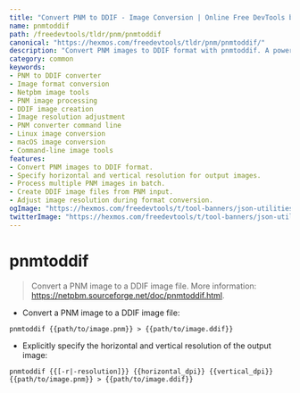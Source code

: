 ```yaml
---
title: "Convert PNM to DDIF - Image Conversion | Online Free DevTools by Hexmos"
name: pnmtoddif
path: /freedevtools/tldr/pnm/pnmtoddif
canonical: "https://hexmos.com/freedevtools/tldr/pnm/pnmtoddif/"
description: "Convert PNM images to DDIF format with pnmtoddif. A powerful image converter for batch processing and resolution adjustments. Free online tool, no registration required."
category: common
keywords:
- PNM to DDIF converter
- Image format conversion
- Netpbm image tools
- PNM image processing
- DDIF image creation
- Image resolution adjustment
- PNM converter command line
- Linux image conversion
- macOS image conversion
- Command-line image tools
features:
- Convert PNM images to DDIF format.
- Specify horizontal and vertical resolution for output images.
- Process multiple PNM images in batch.
- Create DDIF image files from PNM input.
- Adjust image resolution during format conversion.
ogImage: "https://hexmos.com/freedevtools/t/tool-banners/json-utilities-banner.png"
twitterImage: "https://hexmos.com/freedevtools/t/tool-banners/json-utilities-banner.png"
---
```


# pnmtoddif

> Convert a PNM image to a DDIF image file.
> More information: <https://netpbm.sourceforge.net/doc/pnmtoddif.html>.

- Convert a PNM image to a DDIF image file:

`pnmtoddif {{path/to/image.pnm}} > {{path/to/image.ddif}}`

- Explicitly specify the horizontal and vertical resolution of the output image:

`pnmtoddif {{[-r|-resolution]}} {{horizontal_dpi}} {{vertical_dpi}} {{path/to/image.pnm}} > {{path/to/image.ddif}}`
